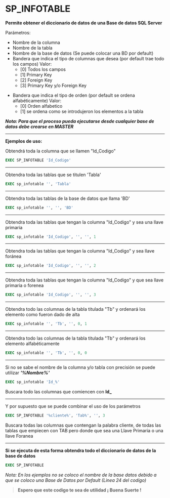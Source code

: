 # SP_INFOTABLE

**Permite obtener el diccionario de datos de una Base de datos SQL Server** 

Parámetros:

* Nombre de la columna
* Nombre de la tabla
* Nombre de la base de datos (Se puede colocar una BD por default)
* Bandera que indica el tipo de columnas que desea (por default trae todo los campos)
Valor:
   	 * [0] Todos los campos 
  	 * [1] Primary Key
  	 * [2] Foreign Key	
  	 * [3] Primary Key y/o Foreign Key	
+ Bandera que indica el tipo de orden (por default se ordena alfabéticamente) 
	Valor:
	* [0] Orden alfabetico 
	* [1] se ordena como se introdujeron los elementos a la tabla

**_Nota: Para que el proceso pueda ejecutarse desde cualquier base de datos debe crearse en MASTER_**
 
 ---
**Ejemplos de uso:**


Obtendrá toda la columna que se llamen 
"Id_Codigo"

```sql
EXEC SP_INFOTABLE 'Id_Codigo'        	
```
---
Obtendra toda las tablas que se titulen 'Tabla'
```sql
EXEC sp_infotable '', 'Tabla'
```
---
Obtendra toda las tablas de la base de datos que llama  'BD'
```sql
EXEC sp_infotable '', '', 'BD'
```
---
Obtendra toda las tablas que tengan la columna "Id_Codigo" y sea una llave primaria
```sql
EXEC sp_infotable 'Id_Codigo', '', '', 1	
```
---
Obtendra toda las tablas que tengan la columna "Id_Codigo" y sea llave foránea
```sql
EXEC sp_infotable 'Id_Codigo', '', '', 2
```
---
Obtendra toda las tablas que tengan la columna "Id_Codigo" y que sea llave primaria o forenea
```sql
EXEC sp_infotable 'Id_Codigo', '', '', 3
```
---
Obtendra todo las columnas de la tabla titulada "Tb" y ordenará los elemento como fueron dado de alta
```sql
EXEC sp_infotable '', 'Tb', '', 0, 1		
```
---
Obtendra todo las columnas de la tabla titulada "Tb" y ordenará los elemento alfabéticamente
```sql
EXEC sp_infotable '', 'Tb', '', 0, 0
```
 ---
Si no se sabe el nombre de la columna y/o tabla con precisión se puede utilizar **_'%Nombre%'_**
```sql
EXEC sp_infotable 'Id_%'		
```
Buscara todo las columnas que comiencen con **Id_** 

---
Y por supuesto que se puede combinar el uso de los parámetros
```sql
EXEC SP_INFOTABLE '%cliente%', 'Tab%', '', 3 
```
Buscara todas las columnas que contengan la palabra cliente, de todas las tablas que empiecen con TAB pero donde que sea una Llave Primaria o una llave Foranea 

---

**Si se ejecuta de esta forma obtendra todo el diccionario de datos de la base de datos**

```sql
EXEC SP_INFOTABLE 
```

_Nota: 
En los ejemplos no se coloco el nombre de la base datos debido a que se coloco una Base de Datos por Default (Linea 24 del codigo)_


> **Espero que este codigo te sea de utilidad
¡ Buena Suerte !**
